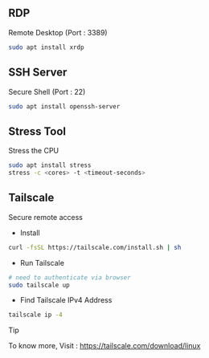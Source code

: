 ## RDP
Remote Desktop (Port : 3389)
```sh
sudo apt install xrdp
```

## SSH Server
Secure Shell (Port : 22)
```sh
sudo apt install openssh-server
```

## Stress Tool
Stress the CPU

```sh
sudo apt install stress
stress -c <cores> -t <timeout-seconds>
```
## Tailscale
Secure remote access

- Install 
```sh
curl -fsSL https://tailscale.com/install.sh | sh
```

- Run Tailscale
```sh
# need to authenticate via browser
sudo tailscale up
```

- Find Tailscale IPv4 Address
```sh
tailscale ip -4
```

> [!TIP]
> To know more, Visit : https://tailscale.com/download/linux
